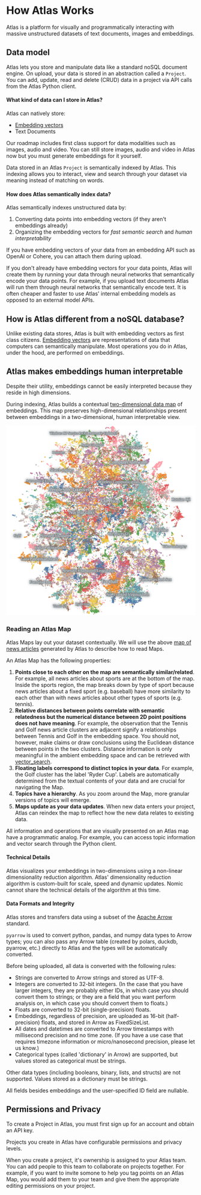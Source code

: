 # How Atlas Works

Atlas is a platform for visually and programmatically interacting with massive unstructured datasets of text documents,
images and embeddings.


## Data model
Atlas lets you store and manipulate data like a standard noSQL document engine. On upload, your data is stored in an
abstraction called a `Project`. You can add, update, read and delete (CRUD) data in a project via API calls from the
Atlas Python client.

#### What kind of data can I store in Atlas?
Atlas can natively store:

* [Embedding vectors](https://vaclavkosar.com/ml/Embeddings-in-Machine-Learning-Explained)
* Text Documents

Our roadmap includes first class support for data modalities
such as images, audio and video. You can still store images, audio and video in Atlas now but you must generate embeddings
for it yourself.

Data stored in an Atlas `Project` is semantically indexed by Atlas. This indexing allows you to interact, view and search
through your dataset via meaning instead of matching on words.

#### How does Atlas semantically index data?

Atlas semantically indexes unstructured data by:

1. Converting data points into embedding vectors (if they aren't embeddings already)
2. Organizing the embedding vectors for *fast semantic search* and *human interpretability*

If you have embedding vectors of your data from an embedding API such as OpenAI or Cohere, you can attach them during upload.

If you don't already have embedding vectors for your data points, Atlas will create them by running your data through neural networks that
semantically encode your data points. For example, if you upload text documents Atlas will run them through neural networks that semantically encode text.
It is often cheaper and faster to use Atlas' internal embedding models as opposed to an external model APIs.

## How is Atlas different from a noSQL database?
Unlike existing data stores, Atlas is built with embedding vectors as first class citizens.
[Embedding vectors](https://vaclavkosar.com/ml/Embeddings-in-Machine-Learning-Explained) are representations
of data that computers can semantically manipulate. Most operations you do in Atlas, under the hood, are performed
on embeddings.

## Atlas makes embeddings human interpretable
Despite their utility, embeddings cannot be easily interpreted because they reside in high dimensions.

During indexing, Atlas builds a contextual [two-dimensional data map](https://atlas.nomic.ai/map/stablediffusion) of embeddings.
This map preserves high-dimensional relationships present between embeddings in a two-dimensional, human interpretable view.

![](assets/news25k.png)

### Reading an Atlas Map
Atlas Maps lay out your dataset contextually. We will use the above [map of news articles](https://atlas.nomic.ai/map/22bb6eb0-04c9-4aa0-a138-d860b83c1057/229deb96-fc59-4d40-acb6-52b32590887f) generated by Atlas to describe how to read Maps.

An Atlas Map has the following properties:

1. **Points close to each other on the map are semantically similar/related**. For example, all news articles about sports are at the bottom of the map. Inside the sports region, the map breaks down by type of sport because news articles about a fixed sport (e.g. baseball) have more similarity to each other than with news articles about other types of sports (e.g. tennis).
2. **Relative distances between points correlate with semantic relatedness but the numerical distance between 2D point positions does not have meaning**. For example, the observation that the Tennis and Golf news article clusters are adjacent signify a relationships between Tennis and Golf in the embedding space. You should not, however, make claims or draw conclusions using the Euclidean distance between points in the two clusters. Distance information is only meaningful in the ambient embedding space and can be retrieved with [vector_search](vector_search_in_atlas.md).
3. **Floating labels correspond to distinct topics in your data**. For example, the Golf cluster has the label 'Ryder Cup'. Labels are automatically determined from the textual contents of your data and are crucial for navigating the Map.
4. **Topics have a hierarchy**. As you zoom around the Map, more granular versions of topics will emerge.
4. **Maps update as your data updates**. When new data enters your project, Atlas can reindex the map to reflect how the new data relates to existing data.

All information and operations that are visually presented on an Atlas map have a programmatic analog. For example, you can access topic information and vector search through the Python client.

#### Technical Details
Atlas visualizes your embeddings in two-dimensions using a non-linear dimensionality reduction algorithm. Atlas' dimensionality reduction algorithm is custom-built for scale, speed and dynamic updates.
Nomic cannot share the technical details of the algorithm at this time.

#### Data Formats and Integrity

Atlas stores and transfers data using a subset of the [Apache Arrow](arrow.apache.org) standard.

`pyarrow` is used to convert python, pandas, and numpy data types to Arrow types;
you can also pass any Arrow table (created by polars, duckdb, pyarrow, etc.) directly to Atlas
and the types will be automatically converted.

Before being uploaded, all data is converted with the following rules:

* Strings are converted to Arrow strings and stored as UTF-8.
* Integers are converted to 32-bit integers. (In the case that you have larger integers, they are probably either IDs, in which case you should convert them to strings;
or they are a field that you want perform analysis on, in which case you should convert them to floats.)
* Floats are converted to 32-bit (single-precision) floats.
* Embeddings, regardless of precision, are uploaded as 16-bit (half-precision) floats, and stored in Arrow as FixedSizeList.
* All dates and datetimes are converted to Arrow timestamps with millisecond precision and no time zone.
  (If you have a use case that requires timezone information or micro/nanosecond precision, please let us know.)
* Categorical types (called 'dictionary' in Arrow) are supported, but values stored as categorical must be strings.

Other data types (including booleans, binary, lists, and structs) are not supported.
Values stored as a dictionary must be strings.

All fields besides embeddings and the user-specified ID field are nullable.


## Permissions and Privacy

To create a Project in Atlas, you must first sign up for an account and obtain an API key. 

Projects you create in Atlas have configurable permissions and privacy levels.

When you create a project, it's ownership is assigned to your Atlas team. You can add people to this team to collaborate on projects together.
For example, if you want to invite somone to help you tag points on an Atlas Map, you would add them to your team and give them the appropriate editing permissions on your project.

